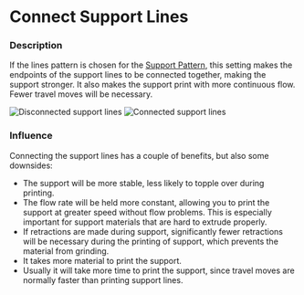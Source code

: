 Connect Support Lines
====
### **Description**
If the lines pattern is chosen for the [Support Pattern](support_pattern.md), this setting makes the endpoints of the support lines to be connected together, making the support stronger. It also makes the support print with more continuous flow. Fewer travel moves will be necessary.

![Disconnected support lines](../images/zig_zaggify_support_disabled.png)
![Connected support lines](../images/zig_zaggify_support_enabled.png)

### **Influence**
Connecting the support lines has a couple of benefits, but also some downsides:
* The support will be more stable, less likely to topple over during printing.
* The flow rate will be held more constant, allowing you to print the support at greater speed without flow problems. This is especially important for support materials that are hard to extrude properly.
* If retractions are made during support, significantly fewer retractions will be necessary during the printing of support, which prevents the material from grinding.
* It takes more material to print the support.
* Usually it will take more time to print the support, since travel moves are normally faster than printing support lines.